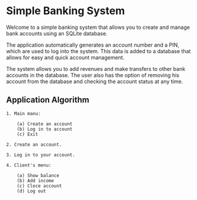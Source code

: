 
# Simple Banking System

Welcome to a simple banking system that allows you to create and manage bank accounts using an SQLite database.

The application automatically generates an account number and a PIN, which are used to log into the system. This data is added to a database that allows for easy and quick account management.

The system allows you to add revenues and make transfers to other bank accounts in the database. The user also has the option of removing his account from the database and checking the account status at any time.


## Application Algorithm
    
    1. Main manu:

        (a) Create an account
        (b) Log in to account
        (c) Exit

    2. Create an account.

    3. Log in to your account.
    
    4. Client's menu:

        (a) Show balance
        (b) Add income
        (c) Cloce account
        (d) Log out

        









